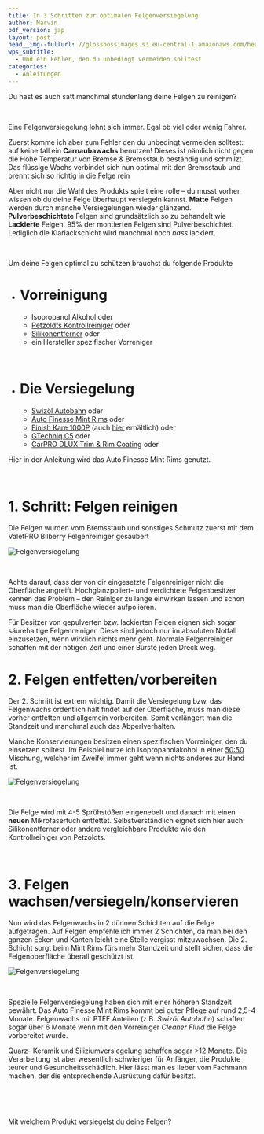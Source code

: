 ```yaml
---
title: In 3 Schritten zur optimalen Felgenversiegelung
author: Marvin
pdf_version: jap
layout: post
head__img--fullurl: //glossbossimages.s3.eu-central-1.amazonaws.com/headerimg/3schrittefelgenversiegelung.jpg
wps_subtitle:
  - Und ein Fehler, den du unbedingt vermeiden solltest
categories:
  - Anleitungen
---
```

Du hast es auch satt manchmal stundenlang deine Felgen zu reinigen?

&nbsp;

Eine Felgenversiegelung lohnt sich immer. Egal ob viel oder wenig Fahrer.

Zuerst komme ich aber zum Fehler den du unbedingt vermeiden solltest: auf keine fall ein **Carnaubawachs** benutzen! Dieses ist nämlich nicht gegen die Hohe Temperatur von Bremse & Bremsstaub beständig und schmilzt. Das flüssige Wachs verbindet sich nun optimal mit den Bremsstaub und brennt sich so richtig in die Felge rein

Aber nicht nur die Wahl des Produkts spielt eine rolle &#8211; du musst vorher wissen ob du deine Felge überhaupt versiegeln kannst. **Matte** Felgen werden durch manche Versiegelungen wieder glänzend. **Pulverbeschichtete** Felgen sind grundsätzlich so zu behandelt wie **Lackierte** Felgen. 95% der montierten Felgen sind Pulverbeschichtet. Lediglich die Klarlackschicht wird manchmal noch *nass* lackiert.

&nbsp;

Um deine Felgen optimal zu schützen brauchst du folgende Produkte

*   # Vorreinigung
    
    *   Isopropanol Alkohol oder
    *   <a title="Vorbereitung zur Felgenversiegelung" href="http://www.petzoldts.de/shop/Kontroll-Reiniger-zur-Politurkontrolle,-Petzoldts-p-1960.html" target="_blank">Petzoldts Kontrollreiniger</a> oder
    *   <a title="Vorbeitung zur Felgenversiegelung" href="http://www.carparts-koeln.de/shop/spezialreiniger.3757/818694" target="_blank">Silikonentferner</a> oder
    *   ein Hersteller spezifischer Vorreniger

&nbsp;

*   # Die Versiegelung
    
    *   <a title="Felgenwachs mit PTFE" href="http://www.traumglanz.de/epages/15488814.sf/de_DE/?ObjectPath=/Shops/15488814/Products/SWFLGABHN200&ViewAction=ViewProduct" target="_blank">Swizöl Autobahn</a> oder
    *   <a href="http://www.lupus-autopflege.de/Auto-Finesse-Mint-rims-wheel-sealant-100ml" target="_blank">Auto Finesse Mint Rims</a> oder
    *   <a href="http://www.lupus-autopflege.de/Finish-Kare-1000P-Hi-Temp-Paste-Wax-412gr" target="_blank">Finish Kare 1000P</a> (auch <a href="http://www.blingstyleshop.de/product_info.php?info=p533_finish-kare-1000p-hi-temp-paste-wax.html" target="_blank">hier</a> erhältlich) oder
    *   <a title="Felgenkonservierung" href="http://www.autopflege24.net/ap24shop/gtechniq-c5-wheel-armour-felgenversiegelung.html" target="_blank">GTechniq C5</a> oder
    *   <a title="Langzeitversiegelung für Felgen" href="http://www.carparts-koeln.de/shop/versiegelung-wax.5405/894343" target="_blank">CarPRO DLUX Trim & Rim Coating</a> oder

Hier in der Anleitung wird das Auto Finesse Mint Rims genutzt.

&nbsp;

# 1. Schritt: Felgen reinigen

Die Felgen wurden vom Bremsstaub und sonstiges Schmutz zuerst mit dem ValetPRO Bilberry Felgenreiniger gesäubert

![Felgenversiegelung](//s3.eu-central-1.amazonaws.com/glossbossimages/local/felgenversiegelung/IMG_8328.jpg)

&nbsp;

Achte darauf, dass der von dir eingesetzte Felgenreiniger nicht die Oberfläche angreift. Hochglanzpoliert- und verdichtete Felgenbesitzer kennen das Problem &#8211; den Reiniger zu lange einwirken lassen und schon muss man die Oberfläche wieder aufpolieren.

Für Besitzer von gepulverten bzw. lackierten Felgen eignen sich sogar säurehaltige Felgenreiniger. Diese sind jedoch nur im absoluten Notfall einzusetzen, wenn wirklich nichts mehr geht. Normale Felgenreiniger schaffen mit der nötigen Zeit und einer Bürste jeden Dreck weg.

# 2. Felgen entfetten/vorbereiten

Der 2. Schriitt ist extrem wichtig. Damit die Versiegelung bzw. das Felgenwachs ordentlich halt findet auf der Oberfläche, muss man diese vorher entfetten und allgemein vorbereiten. Somit verlängert man die Standzeit und manchmal auch das Abperlverhalten.

Manche Konservierungen besitzen einen spezifischen Vorreiniger, den du einsetzen solltest. Im Beispiel nutze ich Isopropanolakohol in einer <span style="text-decoration: underline;">50:50</span> Mischung, welcher im Zweifel immer geht wenn nichts anderes zur Hand ist.

![Felgenversiegelung](//s3.eu-central-1.amazonaws.com/glossbossimages/local/felgenversiegelung/IMG_8332.jpg)

&nbsp;

Die Felge wird mit 4-5 Sprühstößen eingenebelt und danach mit einen **neuen** Mikrofasertuch entfettet. Selbstverständlich eignet sich hier auch Silikonentferner oder andere vergleichbare Produkte wie den Kontrollreiniger von Petzoldts.

&nbsp;

# 3. Felgen wachsen/versiegeln/konservieren

Nun wird das Felgenwachs in 2 dünnen Schichten auf die Felge aufgetragen. Auf Felgen empfehle ich immer 2 Schichten, da man bei den ganzen Ecken und Kanten leicht eine Stelle vergisst mitzuwachsen. Die 2. Schicht sorgt beim Mint Rims fürs mehr Standzeit und stellt sicher, dass die Felgenoberfläche überall geschützt ist.

![Felgenversiegelung](//s3.eu-central-1.amazonaws.com/glossbossimages/local/felgenversiegelung/IMG_8333.jpg)

&nbsp;

Spezielle Felgenversiegelung haben sich mit einer höheren Standzeit bewährt. Das Auto Finesse Mint Rims kommt bei guter Pflege auf rund 2,5-4 Monate. Felgenwachs mit PTFE Anteilen (z.B. *Swizöl Autobahn*) schaffen sogar über 6 Monate wenn mit den Vorreiniger *Cleaner Fluid* die Felge vorbereitet wurde.

Quarz- Keramik und Siliziumversiegelung schaffen sogar >12 Monate. Die Verarbeitung ist aber wesentlich schwieriger für Anfänger, die Produkte teurer und Gesundheitsschädlich. Hier lässt man es lieber vom Fachmann machen, der die entsprechende Ausrüstung dafür besitzt.

&nbsp;

&nbsp;

Mit welchem Produkt versiegelst du deine Felgen?

